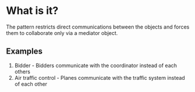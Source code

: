 # What is it?
The pattern restricts direct communications between the objects and forces them to collaborate only via a mediator object.

## Examples
1. Bidder - Bidders communicate with the coordinator instead of each others
2. Air traffic control - Planes communicate with the traffic system instead of each other
